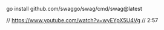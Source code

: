 
go install github.com/swaggo/swag/cmd/swag@latest

// https://www.youtube.com/watch?v=wyEYpX5U4Vg
// 2:57
